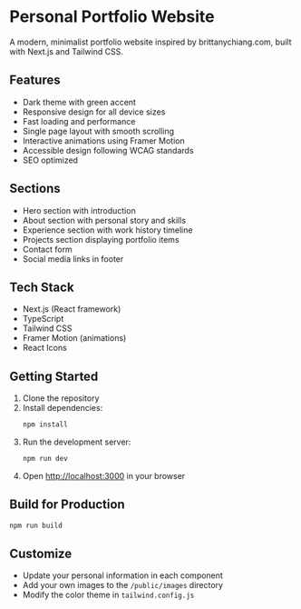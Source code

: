 # Personal Portfolio Website

A modern, minimalist portfolio website inspired by brittanychiang.com, built with Next.js and Tailwind CSS.

## Features

- Dark theme with green accent
- Responsive design for all device sizes
- Fast loading and performance
- Single page layout with smooth scrolling
- Interactive animations using Framer Motion
- Accessible design following WCAG standards
- SEO optimized

## Sections

- Hero section with introduction
- About section with personal story and skills
- Experience section with work history timeline
- Projects section displaying portfolio items
- Contact form
- Social media links in footer

## Tech Stack

- Next.js (React framework)
- TypeScript
- Tailwind CSS
- Framer Motion (animations)
- React Icons

## Getting Started

1. Clone the repository
2. Install dependencies:
   ```bash
   npm install
   ```
3. Run the development server:
   ```bash
   npm run dev
   ```
4. Open [http://localhost:3000](http://localhost:3000) in your browser

## Build for Production

```bash
npm run build
```

## Customize

- Update your personal information in each component
- Add your own images to the `/public/images` directory
- Modify the color theme in `tailwind.config.js`
